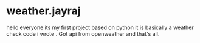 # weather.jayraj
hello everyone its my first project based on python it is basically a weather check code i wrote . Got api from openweather and that's all.
